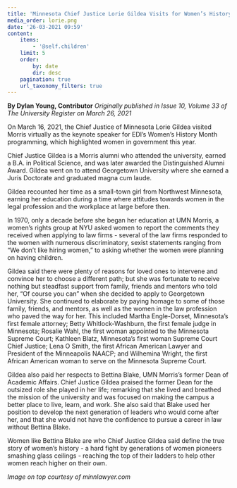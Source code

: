 ```yaml
---
title: 'Minnesota Chief Justice Lorie Gildea Visits for Women’s History Month'
media_order: lorie.png
date: '26-03-2021 09:59'
content:
    items:
        - '@self.children'
    limit: 5
    order:
        by: date
        dir: desc
    pagination: true
    url_taxonomy_filters: true
---
```


**By Dylan Young, Contributor** _Originally published in Issue 10, Volume 33 of The University Register on March 26, 2021_

On March 16, 2021, the Chief Justice of Minnesota Lorie Gildea visited Morris virtually as the keynote speaker for EDI’s Women’s History Month programming, which highlighted women in government this year.

Chief Justice Gildea is a Morris alumni who attended the university, earned a B.A. in Political Science, and was later awarded the Distinguished Alumni Award. Gildea went on to attend Georgetown University where she earned a Juris Doctorate and graduated magna cum laude.

Gildea recounted her time as a small-town girl from Northwest Minnesota, earning her education during a time where attitudes towards women in the legal profession and the workplace at large before then.

In 1970, only a decade before she began her education at UMN Morris, a women’s rights group at NYU asked women to report the comments they received when applying to law firms - several of the law firms responded to the women with numerous discriminatory, sexist statements ranging from “We don’t like hiring women,” to asking whether the women were planning on having children.

Gildea said there were plenty of reasons for loved ones to intervene and convince her to choose a different path; but she was fortunate to receive nothing but steadfast support from family, friends and mentors who told her, “Of course you can” when she decided to apply to Georgetown University. She continued to elaborate by paying homage to some of those family, friends, and mentors, as well as the women in the law profession who paved the way for her. This included Martha Engle-Dorset, Minnesota’s first female attorney; Betty Whitlock-Washburn, the first female judge in Minnesota; Rosalie Wahl, the first woman appointed to the Minnesota Supreme Court; Kathleen Blatz, Minnesota’s first woman Supreme Court Chief Justice; Lena O Smith, the first African American Lawyer and President of the Minneapolis NAACP; and Wilhemina Wright, the first African American woman to serve on the Minnesota Supreme Court.

Gildea also paid her respects to Bettina Blake, UMN Morris’s former Dean of Academic Affairs. Chief Justice Gildea praised the former Dean for the outsized role she played in her life; remarking that she lived and breathed the mission of the university and was focused on making the campus a better place to live, learn, and work. She also said that Blake used her position to develop the next generation of leaders who would come after her, and that she would not have the confidence to pursue a career in law without Bettina Blake.

Women like Bettina Blake are who Chief Justice Gildea said define the true story of women’s history - a hard fight by generations of women pioneers smashing glass ceilings - reaching the top of their ladders to help other women reach higher on their own.

_Image on top courtesy of minnlawyer.com_